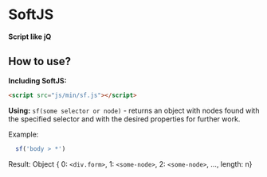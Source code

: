 # SoftJS
**Script like jQ**

## How to use?

**Including SoftJS:**
```html
<script src="js/min/sf.js"></script>
```

**Using:**
`sf(some selector or node)` - returns an object with nodes found with the specified selector and with the desired properties for further work.

Example:
```javascript
  sf('body > *')
```
Result: Object { 0: `<div.form>`, 1: `<some-node>`, 2: `<some-node>`, ..., length: n}


